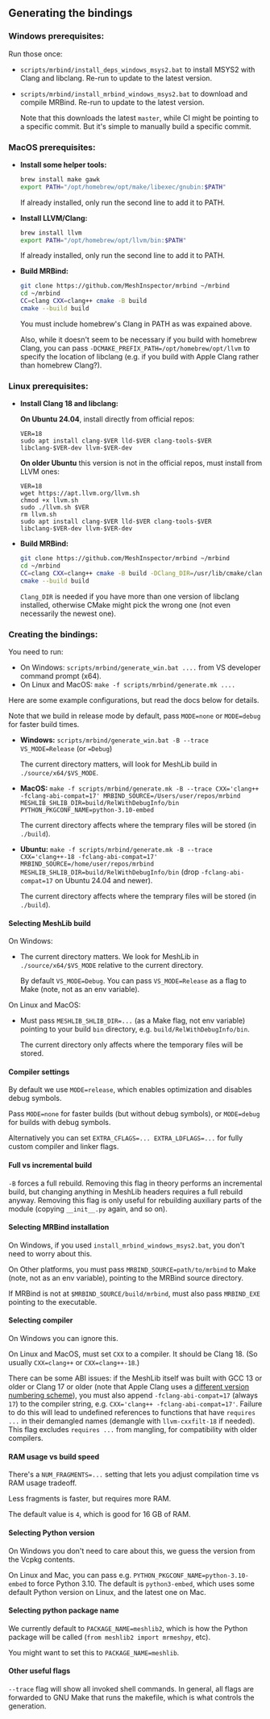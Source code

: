 ## Generating the bindings

### Windows prerequisites:

Run those once:

* `scripts/mrbind/install_deps_windows_msys2.bat` to install MSYS2 with Clang and libclang. Re-run to update to the latest version.

* `scripts/mrbind/install_mrbind_windows_msys2.bat` to download and compile MRBind. Re-run to update to the latest version.

  Note that this downloads the latest `master`, while CI might be pointing to a specific commit. But it's simple to manually build a specific commit.

### MacOS prerequisites:

* **Install some helper tools:**
  ```sh
  brew install make gawk
  export PATH="/opt/homebrew/opt/make/libexec/gnubin:$PATH"
  ```
  If already installed, only run the second line to add it to PATH.

* **Install LLVM/Clang:**
  ```sh
  brew install llvm
  export PATH="/opt/homebrew/opt/llvm/bin:$PATH"
  ```
  If already installed, only run the second line to add it to PATH.

* **Build MRBind:**
  ```sh
  git clone https://github.com/MeshInspector/mrbind ~/mrbind
  cd ~/mrbind
  CC=clang CXX=clang++ cmake -B build
  cmake --build build
  ```
  You must include homebrew's Clang in PATH as was expained above.

  Also, while it doesn't seem to be necessary if you build with homebrew Clang, you can pass `-DCMAKE_PREFIX_PATH=/opt/homebrew/opt/llvm` to specify the location of libclang (e.g. if you build with Apple Clang rather than homebrew Clang?).

### Linux prerequisites:

* **Install Clang 18 and libclang:**

  **On Ubuntu 24.04**, install directly from official repos:
  ```
  VER=18
  sudo apt install clang-$VER lld-$VER clang-tools-$VER libclang-$VER-dev llvm-$VER-dev
  ```
  **On older Ubuntu** this version is not in the official repos, must install from LLVM ones:
  ```
  VER=18
  wget https://apt.llvm.org/llvm.sh
  chmod +x llvm.sh
  sudo ./llvm.sh $VER
  rm llvm.sh
  sudo apt install clang-$VER lld-$VER clang-tools-$VER libclang-$VER-dev llvm-$VER-dev
  ```

* **Build MRBind:**
  ```sh
  git clone https://github.com/MeshInspector/mrbind ~/mrbind
  cd ~/mrbind
  CC=clang CXX=clang++ cmake -B build -DClang_DIR=/usr/lib/cmake/clang-18
  cmake --build build
  ```
  `Clang_DIR` is needed if you have more than one version of libclang installed, otherwise CMake might pick the wrong one (not even necessarily the newest one).


### Creating the bindings:

You need to run:
* On Windows: `scripts/mrbind/generate_win.bat ....` from VS developer command prompt (x64).
* On Linux and MacOS: `make -f scripts/mrbind/generate.mk ....`

Here are some example configurations, but read the docs below for details.

Note that we build in release mode by default, pass `MODE=none` or `MODE=debug` for faster build times.

* **Windows:** `scripts/mrbind/generate_win.bat -B --trace VS_MODE=Release` (or `=Debug`)

  The current directory matters, will look for MeshLib build in `./source/x64/$VS_MODE`.

* **MacOS:** `make -f scripts/mrbind/generate.mk -B --trace CXX='clang++ -fclang-abi-compat=17' MRBIND_SOURCE=/Users/user/repos/mrbind MESHLIB_SHLIB_DIR=build/RelWithDebugInfo/bin PYTHON_PKGCONF_NAME=python-3.10-embed`

  The current directory affects where the temprary files will be stored (in `./build`).

* **Ubuntu:** `make -f scripts/mrbind/generate.mk -B --trace CXX='clang++-18 -fclang-abi-compat=17' MRBIND_SOURCE=/home/user/repos/mrbind MESHLIB_SHLIB_DIR=build/RelWithDebugInfo/bin` (drop `-fclang-abi-compat=17` on Ubuntu 24.04 and newer).

  The current directory affects where the temprary files will be stored (in `./build`).

#### Selecting MeshLib build

On Windows:

* The current directory matters. We look for MeshLib in `./source/x64/$VS_MODE` relative to the current directory.

  By default `VS_MODE=Debug`. You can pass `VS_MODE=Release` as a flag to Make (note, not as an env variable).

On Linux and MacOS:

* Must pass `MESHLIB_SHLIB_DIR=...` (as a Make flag, not env variable) pointing to your build `bin` directory, e.g. `build/RelWithDebugInfo/bin`.

  The current directory only affects where the temporary files will be stored.

#### Compiler settings

By default we use `MODE=release`, which enables optimization and disables debug symbols.

Pass `MODE=none` for faster builds (but without debug symbols), or `MODE=debug` for builds with debug symbols.

Alternatively you can set `EXTRA_CFLAGS=... EXTRA_LDFLAGS=...` for fully custom compiler and linker flags.

#### Full vs incremental build

`-B` forces a full rebuild. Removing this flag in theory performs an incremental build, but changing anything in MeshLib headers requires a full rebuild anyway. Removing this flag is only useful for rebuilding auxiliary parts of the module (copying `__init__.py` again, and so on).

#### Selecting MRBind installation

On Windows, if you used `install_mrbind_windows_msys2.bat`, you don't need to worry about this.

On Other platforms, you must pass `MRBIND_SOURCE=path/to/mrbind` to Make (note, not as an env variable), pointing to the MRBind source directory.

If MRBind is not at `$MRBIND_SOURCE/build/mrbind`, must also pass `MRBIND_EXE` pointing to the executable.

#### Selecting compiler

On Windows you can ignore this.

On Linux and MacOS, must set `CXX` to a compiler. It should be Clang 18. (So usually `CXX=clang++` or `CXX=clang++-18`.)

There can be some ABI issues: if the MeshLib itself was built with GCC 13 or older or Clang 17 or older (note that Apple Clang uses a [different version numbering scheme](https://en.wikipedia.org/wiki/Xcode#Xcode_15.0_-_(since_visionOS_support)_2)), you must also append `-fclang-abi-compat=17` (always `17`) to the compiler string, e.g. `CXX='clang++ -fclang-abi-compat=17'`. Failure to do this will lead to undefined references to functions that have `requires ...` in their demangled names (demangle with `llvm-cxxfilt-18` if needed). This flag excludes `requires ...` from mangling, for compatibility with older compilers.

#### RAM usage vs build speed

There's a `NUM_FRAGMENTS=...` setting that lets you adjust compilation time vs RAM usage tradeoff.

Less fragments is faster, but requires more RAM.

The default value is `4`, which is good for 16 GB of RAM.

#### Selecting Python version

On Windows you don't need to care about this, we guess the version from the Vcpkg contents.

On Linux and Mac, you can pass e.g. `PYTHON_PKGCONF_NAME=python-3.10-embed` to force Python 3.10. The default is `python3-embed`, which uses some default Python version on Linux, and the latest one on Mac.

#### Selecting python package name

We currently default to `PACKAGE_NAME=meshlib2`, which is how the Python package will be called (`from meshlib2 import mrmeshpy`, etc).

You might want to set this to `PACKAGE_NAME=meshlib`.

#### Other useful flags

`--trace` flag will show all invoked shell commands. In general, all flags are forwarded to GNU Make that runs the makefile, which is what controls the generation.
